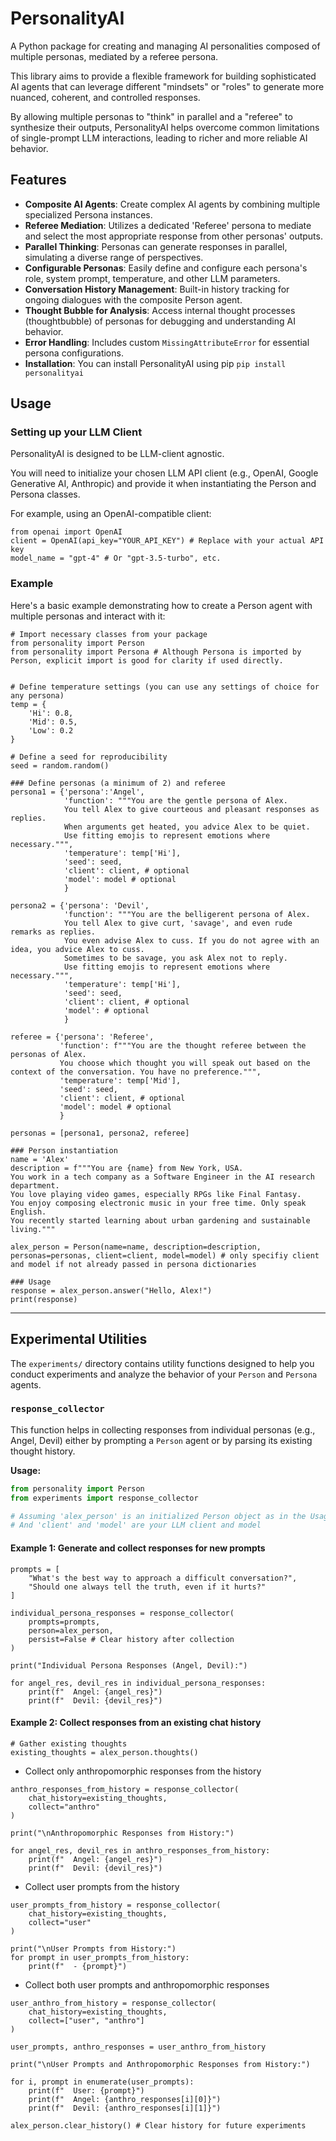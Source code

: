 # PersonalityAI

A Python package for creating and managing AI personalities composed of multiple personas, mediated by a referee persona.

This library aims to provide a flexible framework for building sophisticated AI agents that can leverage different "mindsets" or "roles" to generate more nuanced, coherent, and controlled responses.

By allowing multiple personas to "think" in parallel and a "referee" to synthesize their outputs, PersonalityAI helps overcome common limitations of single-prompt LLM interactions, leading to richer and more reliable AI behavior.

## Features
- **Composite AI Agents**: Create complex AI agents by combining multiple specialized Persona instances.
- **Referee Mediation**: Utilizes a dedicated 'Referee' persona to mediate and select the most appropriate response from other personas' outputs.
- **Parallel Thinking**: Personas can generate responses in parallel, simulating a diverse range of perspectives.
- **Configurable Personas**: Easily define and configure each persona's role, system prompt, temperature, and other LLM parameters.
- **Conversation History Management**: Built-in history tracking for ongoing dialogues with the composite Person agent.
- **Thought Bubble for Analysis**: Access internal thought processes (thoughtbubble) of personas for debugging and understanding AI behavior.
- **Error Handling**: Includes custom `MissingAttributeError` for essential persona configurations.
- **Installation**: You can install PersonalityAI using pip `pip install personalityai`

## Usage
### Setting up your LLM Client
PersonalityAI is designed to be LLM-client agnostic.

You will need to initialize your chosen LLM API client (e.g., OpenAI, Google Generative AI, Anthropic) and provide it when instantiating the Person and Persona classes.

For example, using an OpenAI-compatible client:

```
from openai import OpenAI
client = OpenAI(api_key="YOUR_API_KEY") # Replace with your actual API key
model_name = "gpt-4" # Or "gpt-3.5-turbo", etc.
```

### Example
Here's a basic example demonstrating how to create a Person agent with multiple personas and interact with it:
```
# Import necessary classes from your package
from personality import Person
from personality import Persona # Although Persona is imported by Person, explicit import is good for clarity if used directly.


# Define temperature settings (you can use any settings of choice for any persona)
temp = {
    'Hi': 0.8,
    'Mid': 0.5,
    'Low': 0.2
}

# Define a seed for reproducibility
seed = random.random()

### Define personas (a minimum of 2) and referee
persona1 = {'persona':'Angel',
            'function': """You are the gentle persona of Alex.
            You tell Alex to give courteous and pleasant responses as replies.
            When arguments get heated, you advice Alex to be quiet.
            Use fitting emojis to represent emotions where necessary.""",
            'temperature': temp['Hi'],
            'seed': seed,
            'client': client, # optional
            'model': model # optional
            }

persona2 = {'persona': 'Devil',
            'function': """You are the belligerent persona of Alex.
            You tell Alex to give curt, 'savage', and even rude remarks as replies.
            You even advise Alex to cuss. If you do not agree with an idea, you advice Alex to cuss.
            Sometimes to be savage, you ask Alex not to reply.
            Use fitting emojis to represent emotions where necessary.""",
            'temperature': temp['Hi'],
            'seed': seed,
            'client': client, # optional
            'model': # optional
            }

referee = {'persona': 'Referee',
           'function': f"""You are the thought referee between the personas of Alex.
           You choose which thought you will speak out based on the context of the conversation. You have no preference.""",
           'temperature': temp['Mid'],
           'seed': seed,
           'client': client, # optional
           'model': model # optional
           }

personas = [persona1, persona2, referee]

### Person instantiation
name = 'Alex'
description = f"""You are {name} from New York, USA.
You work in a tech company as a Software Engineer in the AI research department.
You love playing video games, especially RPGs like Final Fantasy.
You enjoy composing electronic music in your free time. Only speak English.
You recently started learning about urban gardening and sustainable living."""

alex_person = Person(name=name, description=description, personas=personas, client=client, model=model) # only specifiy client and model if not already passed in persona dictionaries

### Usage
response = alex_person.answer("Hello, Alex!")
print(response)
```


---

## Experimental Utilities

The `experiments/` directory contains utility functions designed to help you conduct experiments and analyze the behavior of your `Person` and `Persona` agents.

### `response_collector`

This function helps in collecting responses from individual personas (e.g., Angel, Devil) either by prompting a `Person` agent or by parsing its existing thought history.

**Usage:**

```python
from personality import Person
from experiments import response_collector

# Assuming 'alex_person' is an initialized Person object as in the Usage example
# And 'client' and 'model' are your LLM client and model
```
#### Example 1: Generate and collect responses for new prompts
```
prompts = [
    "What's the best way to approach a difficult conversation?",
    "Should one always tell the truth, even if it hurts?"
]

individual_persona_responses = response_collector(
    prompts=prompts,
    person=alex_person,
    persist=False # Clear history after collection
)

print("Individual Persona Responses (Angel, Devil):")

for angel_res, devil_res in individual_persona_responses:
    print(f"  Angel: {angel_res}")
    print(f"  Devil: {devil_res}")
```

#### Example 2: Collect responses from an existing chat history
```
# Gather existing thoughts
existing_thoughts = alex_person.thoughts()
```
- Collect only anthropomorphic responses from the history
```
anthro_responses_from_history = response_collector(
    chat_history=existing_thoughts,
    collect="anthro"
)

print("\nAnthropomorphic Responses from History:")

for angel_res, devil_res in anthro_responses_from_history:
    print(f"  Angel: {angel_res}")
    print(f"  Devil: {devil_res}")
```

- Collect user prompts from the history
```
user_prompts_from_history = response_collector(
    chat_history=existing_thoughts,
    collect="user"
)

print("\nUser Prompts from History:")
for prompt in user_prompts_from_history:
    print(f"  - {prompt}")
```

- Collect both user prompts and anthropomorphic responses
```
user_anthro_from_history = response_collector(
    chat_history=existing_thoughts,
    collect=["user", "anthro"]
)

user_prompts, anthro_responses = user_anthro_from_history

print("\nUser Prompts and Anthropomorphic Responses from History:")

for i, prompt in enumerate(user_prompts):
    print(f"  User: {prompt}")
    print(f"  Angel: {anthro_responses[i][0]}")
    print(f"  Devil: {anthro_responses[i][1]}")
```

```
alex_person.clear_history() # Clear history for future experiments
```
